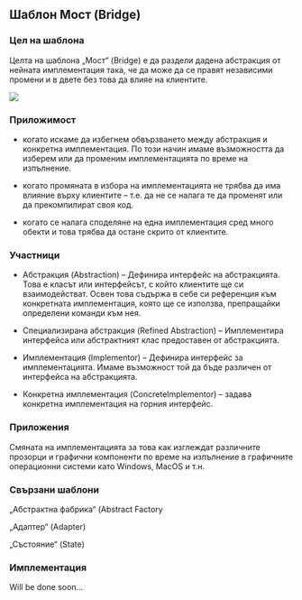 ## Шаблон Мост (Bridge) ##

### Цел на шаблона ###

Целта на шаблона „Мост“ (Bridge) е да раздели дадена абстракция от нейната имплементация така, че да може да се правят независими промени и в двете без това да влияе на клиентите.

![](https://github.com/vesheff/Telerik/blob/master/08.High%20Quality%20Code/16.StructuralPatterns/img/bridge.jpg)

### Приложимост ###

- когато искаме да избегнем обвързването между абстракция и конкретна имплементация. По този начин имаме възможността да изберем или да променим имплементацията по време на изпълнение.

- когато промяната в избора на имплементацията не трябва да има влияние върху клиентите – т.е. да не се налага те да променят или да прекомпилират своя код.

- когато се налага споделяне на една имплементация сред много обекти и това трябва да остане скрито от клиентите.

### Участници ###

- Абстракция (Abstraction) – Дефинира интерфейс на абстракцията. Това е класът или интерфейсът, с който клиентите ще си взаимодействат. Освен това съдържа в себе си референция към конкретната имплементация, която ще се използва, препращайки определени команди към нея.

- Специализирана абстракция (Refined Abstraction) – Имплементира интерфейса или абстрактният клас предоставен от абстракцията. 

-  Имплементация (Implementor) – Дефинира интерфейс за имплементацията. Имаме възможност той да бъде различен от интерфейса на абстракцията.

- Конкретна имплементация (ConcreteImplementor) – задава конкретна имплементация на горния интерфейс. 


### Приложения ###
Смяната на имплементацията за това как изглеждат различните прозорци и графични компоненти по време на изпълнение в графичните операционни системи като Windows, MacOS и т.н. 

### Свързани шаблони ###
„Абстрактна фабрика“ (Abstract Factory

„Адаптер“ (Adapter) 

„Състояние“ (State) 

### Имплементация ###
Will be done soon...

```c#
    
```